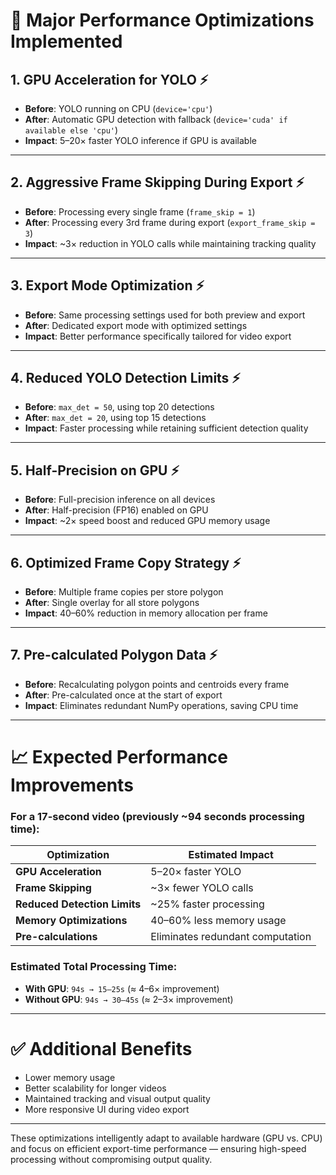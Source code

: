 # 🚀 Major Performance Optimizations Implemented

## 1. GPU Acceleration for YOLO ⚡
- **Before**: YOLO running on CPU (`device='cpu'`)
- **After**: Automatic GPU detection with fallback (`device='cuda' if available else 'cpu'`)
- **Impact**: 5–20× faster YOLO inference if GPU is available

---

## 2. Aggressive Frame Skipping During Export ⚡
- **Before**: Processing every single frame (`frame_skip = 1`)
- **After**: Processing every 3rd frame during export (`export_frame_skip = 3`)
- **Impact**: ~3× reduction in YOLO calls while maintaining tracking quality

---

## 3. Export Mode Optimization ⚡
- **Before**: Same processing settings used for both preview and export
- **After**: Dedicated export mode with optimized settings
- **Impact**: Better performance specifically tailored for video export

---

## 4. Reduced YOLO Detection Limits ⚡
- **Before**: `max_det = 50`, using top 20 detections
- **After**: `max_det = 20`, using top 15 detections
- **Impact**: Faster processing while retaining sufficient detection quality

---

## 5. Half-Precision on GPU ⚡
- **Before**: Full-precision inference on all devices
- **After**: Half-precision (FP16) enabled on GPU
- **Impact**: ~2× speed boost and reduced GPU memory usage

---

## 6. Optimized Frame Copy Strategy ⚡
- **Before**: Multiple frame copies per store polygon
- **After**: Single overlay for all store polygons
- **Impact**: 40–60% reduction in memory allocation per frame

---

## 7. Pre-calculated Polygon Data ⚡
- **Before**: Recalculating polygon points and centroids every frame
- **After**: Pre-calculated once at the start of export
- **Impact**: Eliminates redundant NumPy operations, saving CPU time

---

# 📈 Expected Performance Improvements

### For a 17-second video (previously ~94 seconds processing time):
| Optimization                     | Estimated Impact        |
|----------------------------------|--------------------------|
| **GPU Acceleration**            | 5–20× faster YOLO        |
| **Frame Skipping**              | ~3× fewer YOLO calls     |
| **Reduced Detection Limits**    | ~25% faster processing   |
| **Memory Optimizations**        | 40–60% less memory usage |
| **Pre-calculations**            | Eliminates redundant computation |

### Estimated Total Processing Time:
- **With GPU**: `94s → 15–25s` (≈ 4–6× improvement)
- **Without GPU**: `94s → 30–45s` (≈ 2–3× improvement)

---

# ✅ Additional Benefits

- Lower memory usage
- Better scalability for longer videos
- Maintained tracking and visual output quality
- More responsive UI during video export

---

These optimizations intelligently adapt to available hardware (GPU vs. CPU) and focus on efficient export-time performance — ensuring high-speed processing without compromising output quality.
